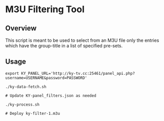 # M3U Filtering Tool

## Overview

This script is meant to be used to select from an M3U file only the entries which have the group-title in a list of specified pre-sets.

## Usage

```shell
export KY_PANEL_URL='http://ky-tv.cc:25461/panel_api.php?username=USERNAME&password=PASSWORD'

./ky-data-fetch.sh

# Update KY-panel_filters.json as needed

./ky-process.sh

# Deploy ky-filter-1.m3u 
```


